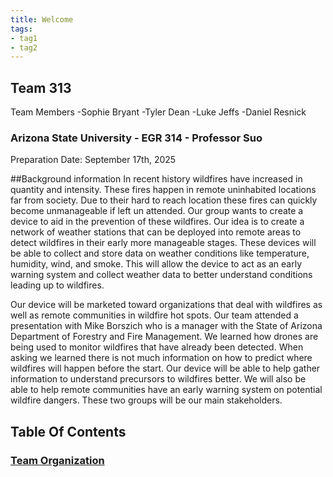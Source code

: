 ```yaml
---
title: Welcome
tags:
- tag1
- tag2
---
```


## Team 313

Team Members
-Sophie Bryant
-Tyler Dean
-Luke Jeffs
-Daniel Resnick

### Arizona State University - EGR 314 - Professor Suo  
Preparation Date: September 17th, 2025

##Background information
In recent history wildfires have increased in quantity and intensity. These fires happen in remote uninhabited locations far from society. Due to their hard to reach location these fires can quickly become unmanageable if left un attended. Our group wants to create a device to aid in the prevention of these wildfires. Our idea is to create a network of weather stations that can be deployed into remote areas to detect wildfires in their early more manageable stages. These devices will be able to collect and store data on weather conditions like temperature, humidity, wind, and smoke. This will allow the device to act as an early warning system and collect weather data to better understand conditions leading up to wildfires.

Our device will be marketed toward organizations that deal with wildfires as well as remote communities in wildfire hot spots. Our team attended a presentation with Mike Borszich who is a manager with the State of Arizona Department of Forestry and Fire Management. We learned how drones are being used to monitor wildfires that have already been detected. When asking we learned there is not much information on how to predict where wildfires will happen before the start. Our device will be able to help gather information to understand precursors to wildfires better. We will also be able to help remote communities have an early warning system on potential wildfire dangers. These two groups will be our main stakeholders.


## Table Of Contents
### [Team Organization](second-page.md) 
